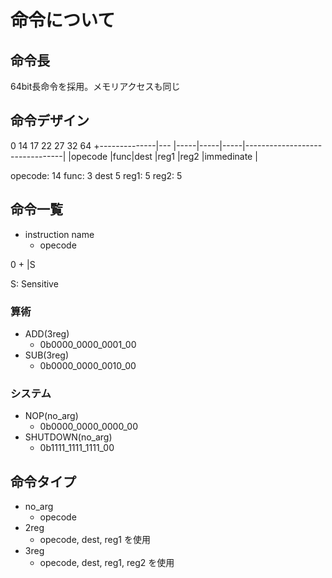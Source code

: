 
# 命令について

## 命令長
64bit長命令を採用。メモリアクセスも同じ

## 命令デザイン

0             14   17    22    27    32                               64
+--------------|--- |-----|-----|-----|--------------------------------|
|opecode       |func|dest |reg1 |reg2 |immedinate                      |

opecode: 14
func: 3
dest 5
reg1: 5
reg2: 5


## 命令一覧

- instruction name
  - opecode

0
+
|S


S: Sensitive 

### 算術
- ADD(3reg)
  - 0b0000_0000_0001_00
- SUB(3reg)
  - 0b0000_0000_0010_00

### システム
- NOP(no_arg)
  - 0b0000_0000_0000_00
- SHUTDOWN(no_arg)
  - 0b1111_1111_1111_00

## 命令タイプ

- no_arg
  - opecode
- 2reg
  - opecode, dest, reg1 を使用
- 3reg
  - opecode, dest, reg1, reg2 を使用

